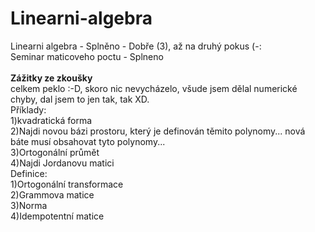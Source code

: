 # Linearni-algebra
Linearni algebra - Splněno - Dobře (3), až na druhý pokus (-:<br>
Seminar maticoveho poctu - Splneno <br> <br>
<b>Zážitky ze zkoušky</b><br>
celkem peklo :-D, skoro nic nevycházelo, všude jsem dělal numerické chyby, dal jsem to jen tak, tak XD. <br>
Příklady:<br> 
1)kvadratická forma<br>
2)Najdi novou bázi prostoru, který je definován těmito polynomy... nová báte musí obsahovat tyto polynomy...<br>
3)Ortogonální průmět<br>
4)Najdi Jordanovu matici<br>
Definice:<br>
1)Ortogonální transformace<br>
2)Grammova matice<br>
3)Norma<br>
4)Idempotentní matice<br>
